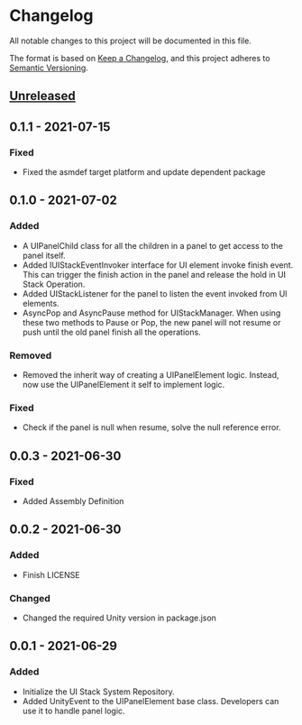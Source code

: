 # Changelog
All notable changes to this project will be documented in this file.

The format is based on [Keep a Changelog](https://keepachangelog.com/en/1.0.0/),
and this project adheres to [Semantic Versioning](https://semver.org/spec/v2.0.0.html).

## [Unreleased]

## 0.1.1 - 2021-07-15
### Fixed
- Fixed the asmdef target platform and update dependent package

## 0.1.0 - 2021-07-02
### Added
- A UIPanelChild class for all the children in a panel to get access to the panel itself.
- Added IUIStackEventInvoker interface for UI element invoke finish event.
  This can trigger the finish action in the panel and release the hold in UI Stack Operation.
- Added UIStackListener for the panel to listen the event invoked from UI elements.
- AsyncPop and AsyncPause method for UIStackManager.
  When using these two methods to Pause or Pop,
  the new panel will not resume or push until the old panel finish all the operations.

### Removed
- Removed the inherit way of creating a UIPanelElement logic.
  Instead, now use the UIPanelElement it self to implement logic.

### Fixed
- Check if the panel is null when resume, solve the null reference error.

## 0.0.3 - 2021-06-30
### Fixed
- Added Assembly Definition

## 0.0.2 - 2021-06-30
### Added
- Finish LICENSE

### Changed
- Changed the required Unity version in package.json

## 0.0.1 - 2021-06-29
### Added
- Initialize the UI Stack System Repository.
- Added UnityEvent to the UIPanelElement base class.
Developers can use it to handle panel logic.

[Unreleased]: https://github.com/Fangjun-Zhou/TOKMAK-UI-Stack-Release
